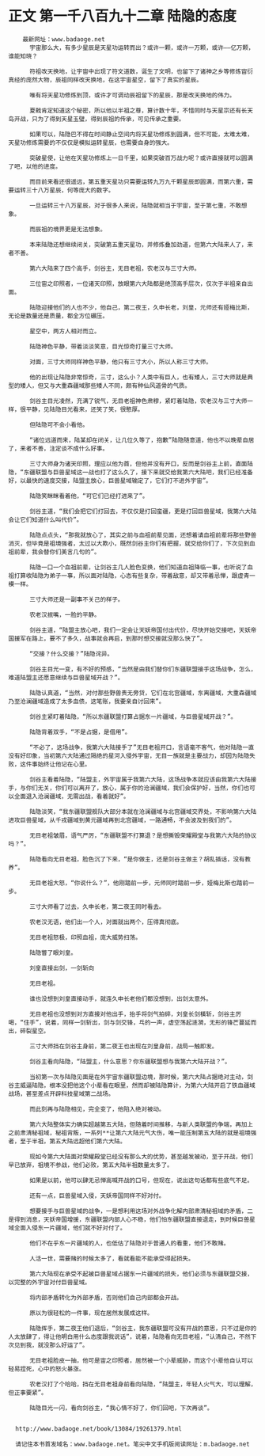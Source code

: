 # 正文 第一千八百九十二章 陆隐的态度
        最新网址：www.badaoge.net
          宇宙那么大，有多少星辰是天星功运转而出？或许一颗，或许一万颗，或许——亿万颗，谁能知晓？
      
          符祖改天换地，让宇宙中出现了符文道数，诞生了文明，也留下了诸神之乡等修炼宙衍真经的庞然大物，辰祖同样改天换地，在这宇宙星空，留下了真实的星辰。
      
          唯有将天星功修炼到顶，或许才可调动辰祖留下的星辰，那是改天换地的伟力。
      
          夏戟肯定知道这个秘密，所以他以半祖之尊，算计数十年，不惜同时与天星宗还有长天岛开战，只为了得到天星玉璧，得到辰祖的传承，可见传承之重要。
      
          如果可以，陆隐巴不得在时间静止空间内将天星功修炼到圆满，但不可能，太难太难，天星功修炼需要的不仅仅是模拟运转星辰，也需要自身的强大。
      
          突破星使，让他在天星功修炼上一日千里，如果突破百万战力呢？或许直接就可以圆满了吧，以他的进度。
      
          而目前来看还很遥远，第五重天星功只需要运转九万九千颗星辰即圆满，而第六重，需要运转三十八万星辰，何等庞大的数字。
      
          一旦运转三十八万星辰，对于很多人来说，陆隐就相当于宇宙，至于第七重，不敢想象。
      
          而辰祖的境界更是无法想象。
      
          本来陆隐还想继续闭关，突破第五重天星功，并修炼叠加劲道，但第六大陆来人了，来者不善。
      
          第六大陆来了四个高手，剑谷主，无目老祖，农老汉与三寸大师。
      
          三位宙之印照者，一位诸天印照，放眼第六大陆都是绝顶高手层次，仅次于半祖亲自出面。
      
          陆隐迎接他们的人也不少，他自己，第二夜王，久申长老，刘皇，元师还有娅梅比斯，无论是数量还是质量，都全方位碾压。
      
          星空中，两方人相对而立。
      
          陆隐神色平静，带着淡淡笑意，目光惊奇打量三寸大师。
      
          对面，三寸大师同样神色平静，他只有三寸大小，所以人称三寸大师。
      
          他的出现让陆隐非常惊奇，三寸，这么小？人类中有巨人，也有矮人，三寸大师就是典型的矮人，但又与大重森疆域那些矮人不同，颇有种仙风道骨的气质。
      
          剑谷主目光凌然，充满了锐气，无目老祖神色肃穆，紧盯着陆隐，农老汉与三寸大师一样，很平静，见陆隐目光看来，还笑了笑，很憨厚。
      
          但陆隐可不会小看他。
      
          “诸位远道而来，陆某却在闭关，让几位久等了，抱歉”陆隐随意道，他也不以晚辈自居了，来者不善，注定谈不成什么好事。
      
          三寸大师身为诸天印照，理应以他为首，但他并没有开口，反而是剑谷主上前，直面陆隐，“东疆联盟与巨兽星域这一战也打了这么久了，接下来就交给我第六大陆吧，我们已经准备好，以最快的速度交接，陆盟主放心，巨兽星域输定了，它们打不进外宇宙”。
      
          陆隐笑眯眯看着他，“可它们已经打进来了”。
      
          剑谷主道，“我们会把它们打回去，不仅仅是打回蛮疆，更是打回巨兽星域，我第六大陆会让它们知道什么叫代价”。
      
          陆隐点点头，“那我就放心了，其实之前与血祖前辈见面，还想着请血祖前辈将那些野兽消灭，但毕竟是祖境强者，太过以大欺小，既然剑谷主你们有把握，就交给你们了，下次见到血祖前辈，我会替你们美言几句的”。
      
          陆隐一口一个血祖前辈，让剑谷主几人脸色变换，他们知道血祖降临一事，也听说了血祖打算收陆隐为弟子一事，所以面对陆隐，心态有些复杂，带着敌意，却又带着忌惮，跟虚青一模一样。
      
          三寸大师还是一副事不关己的样子。
      
          农老汉抿嘴，一脸的平静。
      
          剑谷主道，“陆盟主放心吧，我们一定会让天妖帝国付出代价，尽快开始交接吧，天妖帝国援军在路上，要不了多久，战事就会再启，到那时想交接就没那么快了”。
      
          “交接？什么交接？”陆隐诧异。
      
          剑谷主目光一变，有不好的预感，“当然是由我们替你们东疆联盟接手这场战争，怎么，难道陆盟主还愿意继续与巨兽星域开战？”。
      
          陆隐认真道，“当然，对付那些野兽责无旁贷，它们在北宫疆域，东离疆域，大重森疆域乃至沧澜疆域造成了太多血债，这笔账，我要亲自讨回来”。
      
          剑谷主紧盯着陆隐，“所以东疆联盟打算占据东一片疆域，与巨兽星域开战？”。
      
          陆隐背着双手，“不是占据，是借用”。
      
          “不必了，这场战争，我第六大陆接手了”无目老祖开口，言语毫不客气，他对陆隐一直没有好印象，当初第六大陆通过隔绝的星河入侵外宇宙，无目一族就是主要战力，却因为陆隐失败，这件事始终让他记在心里。
      
          剑谷主看着陆隐，“陆盟主，外宇宙属于我第六大陆，这场战争本就应该由我第六大陆接手，与你们无关，你们可以离开了，放心，属于你的沧澜疆域，我们会保护好，当然，你们也可以全面退入沧澜疆域，无需出战，看着就好”。
      
          陆隐淡笑，“我东疆联盟舰队大部分本就在沧澜疆域与北宫疆域交界处，不影响第六大陆进攻巨兽星域，从千戎疆域到黄元疆域再到北宫疆域，一路通畅，不会波及到我们的”。
      
          无目老祖皱眉，语气严厉，“东疆联盟不打算退？是想撕毁荣耀殿堂与我第六大陆的协议吗？”。
      
          陆隐看向无目老祖，脸色沉了下来，“是你做主，还是剑谷主做主？胡乱插话，没有教养”。
      
          无目老祖大怒，“你说什么？”，他刚踏前一步，元师同时踏前一步，娅梅比斯也踏前一步。
      
          三寸大师看了过去，久申长老，第二夜王同时看去。
      
          农老汉无语，他们出一个人，对面就出两个，压得真彻底。
      
          无目老祖怒极，印照血祖，庞大威势扫荡。
      
          陆隐瞥了眼刘皇。
      
          刘皇直接出剑，一剑斩向
      
          无目老祖。
      
          谁也没想到刘皇直接动手，就连久申长老他们都没想到，出剑太意外。
      
          无目老祖也没想到对方直接对他出手，抬手将剑气拍碎，刘皇长剑橫斩，剑谷主厉喝，“住手”，说着，同样一剑斩出，剑与剑交锋，乓的一声，虚空荡起涟漪，无形的锋芒蔓延而出，碎裂星空。
      
          三寸大师挡在剑谷主身前，第二夜王也出现在刘皇身前，战局一触即发。
      
          剑谷主看向陆隐，“陆盟主，什么意思？你东疆联盟想与我第六大陆开战？”。
      
          当初第一次与陆隐见面是在外宇宙东疆联盟边境，那时候，第六大陆占据绝对主动，剑谷主威逼陆隐，根本没把他这个小辈看在眼里，然而却被陆隐算计，为第六大陆开启了铁血疆域战场，甚至差点开辟科技星域第二战场。
      
          而此刻再与陆隐相见，完全变了，他陷入绝对被动。
      
          第六大陆整体实力确实超越第五大陆，但随着时间推移，与新人类联盟的争端，再加上之前肃清秘祖域，秘祖背叛，一系列**让第六大陆元气大伤，唯一能压制第五大陆的就是祖境强者，至于半祖，第五大陆远超他们第六大陆。
      
          现如今第六大陆面对荣耀殿堂已经没有那么大的优势，甚至越发被动，至于开战，他们早已放弃，祖境不参战，他们必败，第五大陆半祖数量太多了。
      
          如果是以前，他可以肆无忌惮高喊开战的口号，但现在，说出这句话都有些底气不足。
      
          还有一点，巨兽星域入侵，天妖帝国同样不好对付。
      
          想要接手与巨兽星域的战争，一是想利用这场对外战争化解内部肃清秘祖域的矛盾，二是得到消息，天妖帝国增援，东疆联盟内部人心不稳，他们怕东疆联盟直接退走，到时候巨兽星域全面入侵东一片疆域，他们就不好对付了。
      
          他们不在乎东一片疆域的人，也低估了陆隐对于普通人的看重，他们不敢赌。
      
          人活一世，需要赌的时候太多了，看就看能不能承受得起损失。
      
          第六大陆现在承受不起被巨兽星域占据东一片疆域的损失，他们必须与东疆联盟交接，以完整的外宇宙对付巨兽星域。
      
          将内部矛盾转化为外部矛盾，否则他们自己内部都会开战。
      
          原以为很轻松的一件事，现在居然发展成这样。
      
          陆隐挥手，第二夜王他们退后，“剑谷主，我东疆联盟可没有开战的意思，只不过是你的人太放肆了，得让他明白用什么态度跟我说话”，说着，陆隐看向无目老祖，“认清自己，不然下次见到我，就没那么好运了”。
      
          无目老祖脸皮一抽，他可是宙之印照者，居然被一个小辈威胁，而这个小辈他自认可以轻易捏死，心中的怒火暴涨。
      
          农老汉打了个哈哈，挡在无目老祖身前看向陆隐，“陆盟主，年轻人火气大，可以理解，但正事要紧”。
      
          陆隐目光一闪，看向剑谷主，“我心情不好了，你们回吧，下次再谈”。
      
      
      http://www.badaoge.net/book/13084/19261379.html
      
      请记住本书首发域名：www.badaoge.net。笔尖中文手机版阅读网址：m.badaoge.net